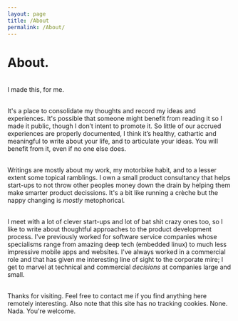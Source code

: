 ```yaml
---
layout: page
title: /About
permalink: /About/
---
```


# About.

<br />I made this, for me.

<br />It's a place to consolidate my thoughts and record my ideas and experiences. It's possible that someone might benefit from reading it so I made it public, though I don’t intent to promote it. So little of our accrued experiences are properly documented, I think it’s healthy, cathartic and meaningful to write about your life, and to articulate your ideas. You will benefit from it, even if no one else does.

<br />Writings are mostly about my work, my motorbike habit, and to a lesser extent some topical ramblings. I own a small product consultancy that helps start-ups to not throw other peoples money down the drain by helping them make smarter product decissions. It's a bit like running a crèche but the nappy changing is *mostly* metophorical.

<br />I meet with a lot of clever start-ups and lot of bat shit crazy ones too, so I like to write about thoughtful approaches to the product development process. I've previously worked for software service companies whose specialisms range from amazing deep tech (embedded linux) to much less impressive mobile apps and websites. I've always worked in a commercial role and that has given me interesting line of sight to the corporate mire; I get to marvel at technical and commercial *decisions* at companies large and small.

<br />Thanks for visiting. Feel free to contact me if you find anything here remotely interesting. Also note that this site has no tracking cookies. None. Nada. You're welcome.
